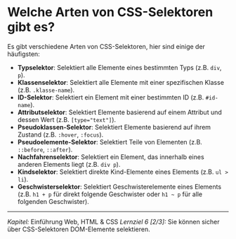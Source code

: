 # Welche Arten von CSS-Selektoren gibt es?

Es gibt verschiedene Arten von CSS-Selektoren, hier sind einige der häufigsten:
  - **Typselektor**: Selektiert alle Elemente eines bestimmten Typs (z.B. `div`, `p`).
  - **Klassenselektor**: Selektiert alle Elemente mit einer spezifischen Klasse (z.B. `.klasse-name`).
  - **ID-Selektor**: Selektiert ein Element mit einer bestimmten ID (z.B. `#id-name`).
  - **Attributselektor**: Selektiert Elemente basierend auf einem Attribut und dessen Wert (z.B. `[type="text"]`).
  - **Pseudoklassen-Selektor**: Selektiert Elemente basierend auf ihrem Zustand (z.B. `:hover`, `:focus`).
  - **Pseudoelemente-Selektor**: Selektiert Teile von Elementen (z.B. `::before`, `::after`).
  - **Nachfahrenselektor**: Selektiert ein Element, das innerhalb eines anderen Elements liegt (z.B. `div p`).
  - **Kindselektor**: Selektiert direkte Kind-Elemente eines Elements (z.B. `ul > li`).
  - **Geschwisterselektor**: Selektiert Geschwisterelemente eines Elements (z.B. `h1 + p` für direkt folgende Geschwister oder `h1 ~ p` für alle folgenden Geschwister).

---

_Kapitel:_ Einführung Web, HTML & CSS
_Lernziel 6 \[2/3\]:_ Sie können sicher über CSS-Selektoren DOM-Elemente selektieren.
